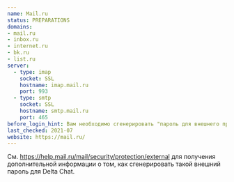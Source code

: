 ```yaml
---
name: Mail.ru
status: PREPARATIONS
domains:
- mail.ru
- inbox.ru
- internet.ru
- bk.ru
- list.ru
server:
  - type: imap
    socket: SSL
    hostname: imap.mail.ru
    port: 993
  - type: smtp
    socket: SSL
    hostname: smtp.mail.ru
    port: 465
before_login_hint: Вам необходимо сгенерировать "пароль для внешнего приложения" в веб-интерфейсе mail.ru, чтобы mail.ru работал с Delta Chat.
last_checked: 2021-07
website: https://mail.ru/
---
```


См. https://help.mail.ru/mail/security/protection/external для получения
дополнительной информации о том, как сгенерировать такой внешний пароль для
Delta Chat.


